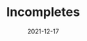 ---
slug: /pages/v-policies-for-schools-abroad/academics/incompletes
date: 2021-12-17
title: Incompletes
---